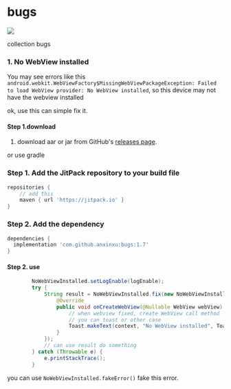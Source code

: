 # bugs
[![](https://jitpack.io/v/anxinxu/bugs.svg)](https://jitpack.io/#anxinxu/bugs)

collection bugs

### 1. No WebView installed

You may see errors like this `android.webkit.WebViewFactory$MissingWebViewPackageException: Failed to load WebView provider: No WebView installed`, so this device may not have the webview installed

ok, use this can simple fix it.

#### Step 1.download

1. download aar or jar from GitHub's [releases page][1].

or use gradle
### Step 1. Add the JitPack repository to your build file
```gradle
repositories {
    // add this
    maven { url 'https://jitpack.io' }
}
```

### Step 2. Add the dependency
```gradle
dependencies {
  implementation 'com.github.anxinxu:bugs:1.7'
}
```

#### Step 2. use
```java
        NoWebViewInstalled.setLogEnable(logEnable);
        try {
            String result = NoWebViewInstalled.fix(new NoWebViewInstalled.FixedWebCreateCallback() {
                @Override
                public void onCreateWebView(@Nullable WebView webView) {
                    // when webview fixed, create WebView call method
                    // you can toast or other case
                    Toast.makeText(context, "No WebView installed", Toast.LENGTH_SHORT).show();
                }
            });
            // can use result do something
        } catch (Throwable e) {
            e.printStackTrace();
        }
```
 
 you can use `NoWebViewInstalled.fakeError()` fake this error.


[1]: https://github.com/anxinxu/bugs/releases
